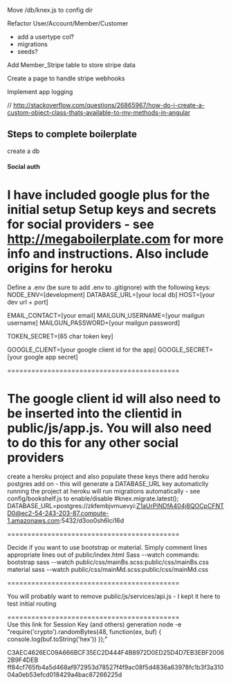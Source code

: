 
Move /db/knex.js to config dir

Refactor User/Account/Member/Customer
- add a usertype col?
- migrations
- seeds?

Add Member_Stripe table to store stripe data

Create a page to handle stripe webhooks

Implement app logging


// http://stackoverflow.com/questions/26865967/how-do-i-create-a-custom-object-class-thats-available-to-my-methods-in-angular

## Steps to complete boilerplate
create a db

#### Social auth
I have included google plus for the initial setup
Setup keys and secrets for social providers - see http://megaboilerplate.com
    for more info and instructions. Also include origins for heroku
=================================================
Define a .env (be sure to add .env to .gitignore) with the following keys:
NODE_ENV=[development]
DATABASE_URL=[your local db]
HOST=[your dev url + port]

EMAIL_CONTACT=[your email]
MAILGUN_USERNAME=[your mailgun username]
MAILGUN_PASSWORD=[your mailgun password]

TOKEN_SECRET=[65 char token key]

GOOGLE_CLIENT=[your google client id for the app]
GOOGLE_SECRET=[your google app secret]

===========================================

The google client id will also need to be inserted into the clientid in 
    public/js/app.js. You will also need to do this for any other social 
    providers
=======================================================================

create a heroku project and also populate these keys there
add heroku postgres add on - this will generate a DATABASE_URL key automaticlly
running the project at heroku will run migrations automatically - see 
    config/bookshelf.js to enable/disable #knex.migrate.latest();
DATABASE_URL=postgres://zkfembjvmuevyi:Z1aUrPiNDfA404j8QOCpCFNTD0@ec2-54-243-203-87.compute-1.amazonaws.com:5432/d3oo0sh6lci16d

===========================================

Decide if you want to use bootstrap or material. Simply comment lines 
    appropriate lines out of public/index.html
Sass --watch commands:
bootstrap
sass --watch public/css/mainBs.scss:public/css/mainBs.css
material
sass --watch public/css/mainMd.scss:public/css/mainMd.css

===========================================

You will probably want to remove public/js/services/api.js - I kept it 
    here to test initial routing
    
===========================================    
Use this link for Session Key (and others) generation
node -e "require('crypto').randomBytes(48, function(ex, buf) { console.log(buf.toString('hex')) });"

C3AEC4626EC09A666BCF35EC2D444F4B8972D0ED25D4D7EB3EBF20062B9F4DEB
ff84cf765fb4a5d468af972953d78527f4f9ac08f5d4836a63978fc1b3f3a31004a0eb53efcd018429a4bac87266225d